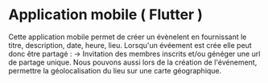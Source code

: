 # Application mobile ( Flutter ) 

Cette application mobile permet de créer un évènelent en fournissant le titre, description, date, heure, lieu. 
Lorsqu'un évéement est crée elle peut donc être partagé : -> Invitation des membres inscrits et/ou généger une url de partage unique.
Nous pouvons aussi lors de la création de l'événement, permettre la géolocalisation du lieu sur une carte géographique.
